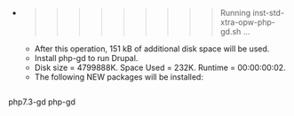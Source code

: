 * >>>>>>>>> Running inst-std-xtra-opw-php-gd.sh ...
  * After this operation, 151 kB of additional disk space will be used.
  * Install php-gd to run Drupal.
  * Disk size = 4799888K. Space Used = 232K. Runtime = 00:00:00:02.
  * The following NEW packages will be installed:
  ```bash
php7.3-gd php-gd
  ```
